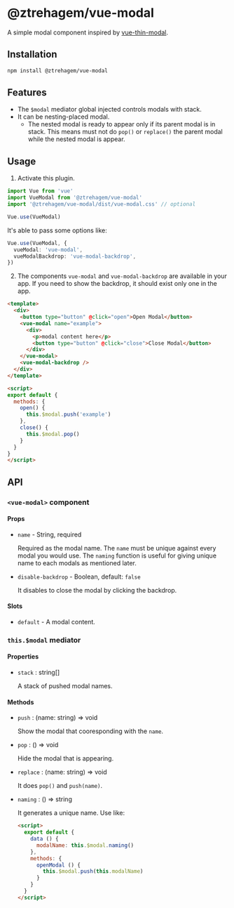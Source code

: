 # @ztrehagem/vue-modal

A simple modal component inspired by [vue-thin-modal](https://github.com/ktsn/vue-thin-modal).

## Installation

```sh
npm install @ztrehagem/vue-modal
```

## Features
- The `$modal` mediator global injected controls modals with stack.
- It can be nesting-placed modal.
  - The nested modal is ready to appear only if its parent modal is in stack.
    This means must not do `pop()` or `replace()` the parent modal while the nested modal is appear.

## Usage

1. Activate this plugin.

```ts
import Vue from 'vue'
import VueModal from '@ztrehagem/vue-modal'
import '@ztrehagem/vue-modal/dist/vue-modal.css' // optional

Vue.use(VueModal)
```

It's able to pass some options like:

```ts
Vue.use(VueModal, {
  vueModal: 'vue-modal',
  vueModalBackdrop: 'vue-modal-backdrop',
})
```

2. The components `vue-modal` and `vue-modal-backdrop` are available in your app.
If you need to show the backdrop, it should exist only one in the app.

```html
<template>
  <div>
    <button type="button" @click="open">Open Modal</button>
    <vue-modal name="example">
      <div>
        <p>modal content here</p>
        <button type="button" @click="close">Close Modal</button>
      </div>
    </vue-modal>
    <vue-modal-backdrop />
  </div>
</template>

<script>
export default {
  methods: {
    open() {
      this.$modal.push('example')
    },
    close() {
      this.$modal.pop()
    }
  }
}
</script>
```

## API

### `<vue-modal>` component

#### Props

- `name` - String, required

  Required as the modal name.
  The `name` must be unique against every modal you would use.
  The `naming` function is useful for giving unique name to each modals as mentioned later.

- `disable-backdrop` - Boolean, default: `false`

  It disables to close the modal by clicking the backdrop.

#### Slots

- `default` - A modal content.

### `this.$modal` mediator

#### Properties

- `stack` : string[]

  A stack of pushed modal names.

#### Methods

- `push` : (name: string) => void

  Show the modal that cooresponding with the `name`.

- `pop` : () => void

  Hide the modal that is appearing.

- `replace` : (name: string) => void

  It does `pop()` and `push(name)`.

- `naming` : () => string

  It generates a unique name. Use like:
  ```html
  <script>
    export default {
      data () {
        modalName: this.$modal.naming()
      },
      methods: {
        openModal () {
          this.$modal.push(this.modalName)
        }
      }
    }
  </script>
  ```
